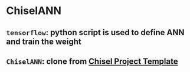 # ChiselANN

## `tensorflow`: python script is used to define ANN and train the weight

## `ChiselANN`: clone from [Chisel Project Template](https://github.com/freechipsproject/chisel-template)
